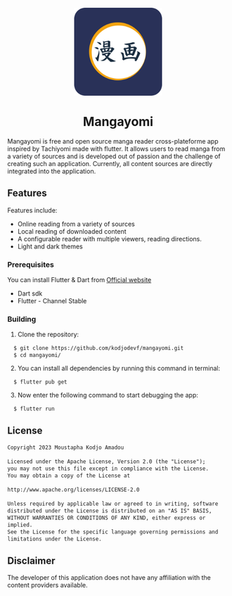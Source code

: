 <p align="center">
 <img width=200px height=200px src="assets/mangayomi_logo.png"/>
</p>

<h1 align="center"> Mangayomi </h1>

Mangayomi is free and open source manga reader cross-plateforme app inspired by Tachiyomi made with flutter. It allows users to read manga from a variety of sources and is developed out of passion and the challenge of creating such an application. Currently, all content sources are directly integrated into the application.

## Features

Features include:
* Online reading from a variety of sources
* Local reading of downloaded content
* A configurable reader with multiple viewers, reading directions.
* Light and dark themes
### Prerequisites

You can install Flutter & Dart from [Official website](https://docs.flutter.dev/get-started/install)

  - Dart sdk
  - Flutter - Channel Stable

### Building

1.  Clone the repository:

```
  $ git clone https://github.com/kodjodevf/mangayomi.git
  $ cd mangayomi/
```
2.  You can install all dependencies by running this command in terminal:

```
  $ flutter pub get
```

3.  Now enter the following command to start debugging the app:

```
  $ flutter run
```
## License

    Copyright 2023 Moustapha Kodjo Amadou

    Licensed under the Apache License, Version 2.0 (the "License");
    you may not use this file except in compliance with the License.
    You may obtain a copy of the License at

    http://www.apache.org/licenses/LICENSE-2.0

    Unless required by applicable law or agreed to in writing, software
    distributed under the License is distributed on an "AS IS" BASIS,
    WITHOUT WARRANTIES OR CONDITIONS OF ANY KIND, either express or implied.
    See the License for the specific language governing permissions and
    limitations under the License.



## Disclaimer

The developer of this application does not have any affiliation with the content providers available.
